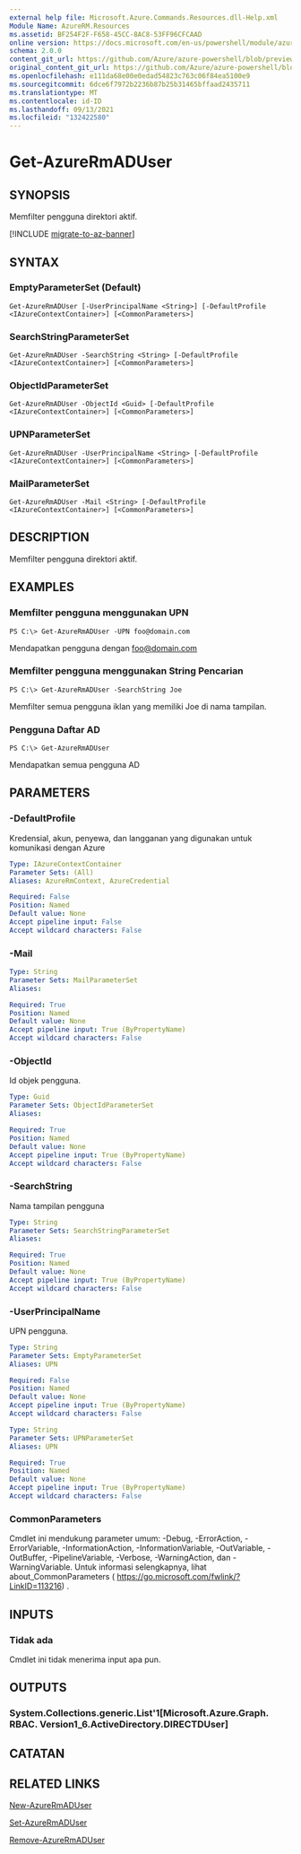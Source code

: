 ```yaml
---
external help file: Microsoft.Azure.Commands.Resources.dll-Help.xml
Module Name: AzureRM.Resources
ms.assetid: BF254F2F-F658-45CC-8AC8-53FF96CFCAAD
online version: https://docs.microsoft.com/en-us/powershell/module/azurerm.resources/get-azurermaduser
schema: 2.0.0
content_git_url: https://github.com/Azure/azure-powershell/blob/preview/src/ResourceManager/Resources/Commands.Resources/help/Get-AzureRmADUser.md
original_content_git_url: https://github.com/Azure/azure-powershell/blob/preview/src/ResourceManager/Resources/Commands.Resources/help/Get-AzureRmADUser.md
ms.openlocfilehash: e111da68e00e0edad54823c763c06f84ea5100e9
ms.sourcegitcommit: 6dce6f7972b2236b87b25b31465bffaad2435711
ms.translationtype: MT
ms.contentlocale: id-ID
ms.lasthandoff: 09/13/2021
ms.locfileid: "132422580"
---
```

# Get-AzureRmADUser

## SYNOPSIS
Memfilter pengguna direktori aktif.

[!INCLUDE [migrate-to-az-banner](../../includes/migrate-to-az-banner.md)]

## SYNTAX

### EmptyParameterSet (Default)
```
Get-AzureRmADUser [-UserPrincipalName <String>] [-DefaultProfile <IAzureContextContainer>] [<CommonParameters>]
```

### SearchStringParameterSet
```
Get-AzureRmADUser -SearchString <String> [-DefaultProfile <IAzureContextContainer>] [<CommonParameters>]
```

### ObjectIdParameterSet
```
Get-AzureRmADUser -ObjectId <Guid> [-DefaultProfile <IAzureContextContainer>] [<CommonParameters>]
```

### UPNParameterSet
```
Get-AzureRmADUser -UserPrincipalName <String> [-DefaultProfile <IAzureContextContainer>] [<CommonParameters>]
```

### MailParameterSet
```
Get-AzureRmADUser -Mail <String> [-DefaultProfile <IAzureContextContainer>] [<CommonParameters>]
```

## DESCRIPTION
Memfilter pengguna direktori aktif.

## EXAMPLES

### Memfilter pengguna menggunakan UPN
```
PS C:\> Get-AzureRmADUser -UPN foo@domain.com
```

Mendapatkan pengguna dengan foo@domain.com

### Memfilter pengguna menggunakan String Pencarian
```
PS C:\> Get-AzureRmADUser -SearchString Joe
```

Memfilter semua pengguna iklan yang memiliki Joe di nama tampilan.

### Pengguna Daftar AD
```
PS C:\> Get-AzureRmADUser
```

Mendapatkan semua pengguna AD

## PARAMETERS

### -DefaultProfile
Kredensial, akun, penyewa, dan langganan yang digunakan untuk komunikasi dengan Azure

```yaml
Type: IAzureContextContainer
Parameter Sets: (All)
Aliases: AzureRmContext, AzureCredential

Required: False
Position: Named
Default value: None
Accept pipeline input: False
Accept wildcard characters: False
```

### -Mail
```yaml
Type: String
Parameter Sets: MailParameterSet
Aliases:

Required: True
Position: Named
Default value: None
Accept pipeline input: True (ByPropertyName)
Accept wildcard characters: False
```

### -ObjectId
Id objek pengguna.

```yaml
Type: Guid
Parameter Sets: ObjectIdParameterSet
Aliases:

Required: True
Position: Named
Default value: None
Accept pipeline input: True (ByPropertyName)
Accept wildcard characters: False
```

### -SearchString
Nama tampilan pengguna

```yaml
Type: String
Parameter Sets: SearchStringParameterSet
Aliases:

Required: True
Position: Named
Default value: None
Accept pipeline input: True (ByPropertyName)
Accept wildcard characters: False
```

### -UserPrincipalName
UPN pengguna.

```yaml
Type: String
Parameter Sets: EmptyParameterSet
Aliases: UPN

Required: False
Position: Named
Default value: None
Accept pipeline input: True (ByPropertyName)
Accept wildcard characters: False
```

```yaml
Type: String
Parameter Sets: UPNParameterSet
Aliases: UPN

Required: True
Position: Named
Default value: None
Accept pipeline input: True (ByPropertyName)
Accept wildcard characters: False
```

### CommonParameters
Cmdlet ini mendukung parameter umum: -Debug, -ErrorAction, -ErrorVariable, -InformationAction, -InformationVariable, -OutVariable, -OutBuffer, -PipelineVariable, -Verbose, -WarningAction, dan -WarningVariable. Untuk informasi selengkapnya, lihat about_CommonParameters ( https://go.microsoft.com/fwlink/?LinkID=113216) .

## INPUTS

### Tidak ada
Cmdlet ini tidak menerima input apa pun.

## OUTPUTS

### System.Collections.generic.List'1[Microsoft.Azure.Graph. RBAC. Version1_6.ActiveDirectory.DIRECTDUser]

## CATATAN

## RELATED LINKS

[New-AzureRmADUser](./New-AzureRmADUser.md)

[Set-AzureRmADUser](./Set-AzureRmADUser.md)

[Remove-AzureRmADUser](./Remove-AzureRmADUser.md)

